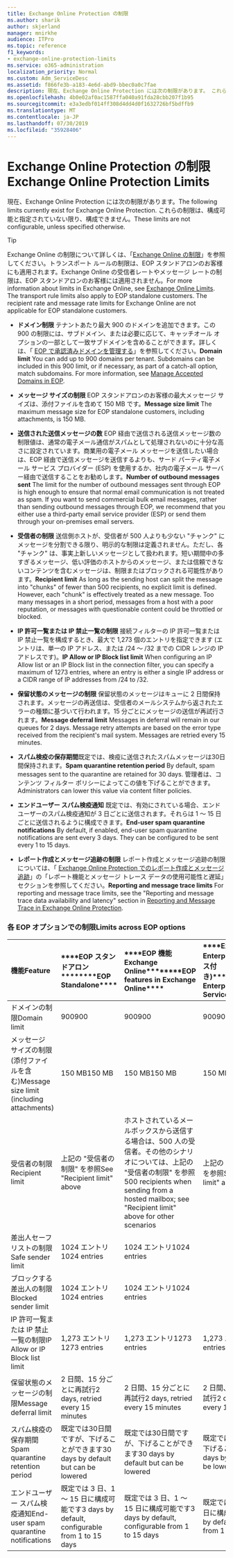```yaml
---
title: Exchange Online Protection の制限
ms.author: sharik
author: skjerland
manager: mnirkhe
audience: ITPro
ms.topic: reference
f1_keywords:
- exchange-online-protection-limits
ms.service: o365-administration
localization_priority: Normal
ms.custom: Adm_ServiceDesc
ms.assetid: f866fe3b-a183-4e6d-abd9-bbec0a0c7fae
description: 現在、Exchange Online Protection には次の制限があります。 これらの制限は、構成可能と指定されていない限り、構成できません。
ms.openlocfilehash: 4b0e02af0ac1587ffa040a91fda28cbb207f1b95
ms.sourcegitcommit: e3a3edbf014ff308d4dd4d0f1632726bf5bdffb9
ms.translationtype: MT
ms.contentlocale: ja-JP
ms.lasthandoff: 07/30/2019
ms.locfileid: "35928406"
---
```

# <a name="exchange-online-protection-limits"></a><span data-ttu-id="8d9b6-104">Exchange Online Protection の制限</span><span class="sxs-lookup"><span data-stu-id="8d9b6-104">Exchange Online Protection Limits</span></span>

<span data-ttu-id="8d9b6-105">現在、Exchange Online Protection には次の制限があります。</span><span class="sxs-lookup"><span data-stu-id="8d9b6-105">The following limits currently exist for Exchange Online Protection.</span></span> <span data-ttu-id="8d9b6-106">これらの制限は、構成可能と指定されていない限り、構成できません。</span><span class="sxs-lookup"><span data-stu-id="8d9b6-106">These limits are not configurable, unless specified otherwise.</span></span> 
  
> [!TIP]
> <span data-ttu-id="8d9b6-p103">Exchange Online の制限について詳しくは、「[Exchange Online の制限](../exchange-online-service-description/exchange-online-limits.md)」を参照してください。トランスポート ルールの制限は、EOP スタンドアロンのお客様にも適用されます。Exchange Online の受信者レートやメッセージ レートの制限は、EOP スタンドアロンのお客様には適用されません。</span><span class="sxs-lookup"><span data-stu-id="8d9b6-p103">For more information about limits in Exchange Online, see [Exchange Online Limits](../exchange-online-service-description/exchange-online-limits.md). The transport rule limits also apply to EOP standalone customers. The recipient rate and message rate limits for Exchange Online are not applicable for EOP standalone customers.</span></span> 
  
- <span data-ttu-id="8d9b6-p104">**ドメイン制限** テナントあたり最大 900 のドメインを追加できます。この 900 の制限には、サブドメイン、または必要に応じて、キャッチオール オプションの一部として一致サブドメインを含めることができます。詳しくは、「 [EOP で承認済みドメインを管理する](https://go.microsoft.com/fwlink/p/?LinkId=282239)」を参照してください。</span><span class="sxs-lookup"><span data-stu-id="8d9b6-p104">**Domain limit** You can add up to 900 domains per tenant. Subdomains can be included in this 900 limit, or if necessary, as part of a catch-all option, match subdomains. For more information, see [Manage Accepted Domains in EOP](https://go.microsoft.com/fwlink/p/?LinkId=282239).</span></span>
    
- <span data-ttu-id="8d9b6-113">**メッセージ サイズの制限** EOP スタンドアロンのお客様の最大メッセージ サイズは、添付ファイルを含めて 150 MB です。</span><span class="sxs-lookup"><span data-stu-id="8d9b6-113">**Message size limit** The maximum message size for EOP standalone customers, including attachments, is 150 MB.</span></span> 
    
- <span data-ttu-id="8d9b6-p105">**送信された送信メッセージの数** EOP 経由で送信される送信メッセージ数の制限値は、通常の電子メール通信がスパムとして処理されないのに十分な高さに設定されています。商業用の電子メール メッセージを送信したい場合は、EOP 経由で送信メッセージを送信するよりも、サード パーティ電子メール サービス プロバイダー (ESP) を使用するか、社内の電子メール サーバー経由で送信することをお勧めします。</span><span class="sxs-lookup"><span data-stu-id="8d9b6-p105">**Number of outbound messages sent** The limit for the number of outbound messages sent through EOP is high enough to ensure that normal email communication is not treated as spam. If you want to send commercial bulk email messages, rather than sending outbound messages through EOP, we recommend that you either use a third-party email service provider (ESP) or send them through your on-premises email servers.</span></span> 
    
- <span data-ttu-id="8d9b6-p106">**受信者の制限** 送信側ホストが、受信者が 500 人よりも少ない "チャンク" にメッセージを分割できる限り、明示的な制限は定義されません。ただし、各 "チャンク" は、事実上新しいメッセージとして扱われます。短い期間中の多すぎるメッセージ、低い評価のホストからのメッセージ、または信頼できないコンテンツを含むメッセージは、制限またはブロックされる可能性があります。</span><span class="sxs-lookup"><span data-stu-id="8d9b6-p106">**Recipient limit** As long as the sending host can split the message into "chunks" of fewer than 500 recipients, no explicit limit is defined. However, each "chunk" is effectively treated as a new message. Too many messages in a short period, messages from a host with a poor reputation, or messages with questionable content could be throttled or blocked.</span></span> 
    
- <span data-ttu-id="8d9b6-119">**IP 許可一覧または IP 禁止一覧の制限** 接続フィルターの IP 許可一覧または IP 禁止一覧を構成するとき、最大で 1,273 個のエントリを指定できます (エントリは、単一の IP アドレス、または /24 ～ /32 までの CIDR レンジの IP アドレスです)。</span><span class="sxs-lookup"><span data-stu-id="8d9b6-119">**IP Allow or IP Block list limit** When configuring an IP Allow list or an IP Block list in the connection filter, you can specify a maximum of 1273 entries, where an entry is either a single IP address or a CIDR range of IP addresses from /24 to /32.</span></span> 
    
- <span data-ttu-id="8d9b6-p107">**保留状態のメッセージの制限** 保留状態のメッセージはキューに 2 日間保持されます。メッセージの再送信は、受信者のメールシステムから返されたエラーの種類に基づいて行われます。15 分ごとにメッセージの送信が再試行されます。</span><span class="sxs-lookup"><span data-stu-id="8d9b6-p107">**Message deferral limit** Messages in deferral will remain in our queues for 2 days. Message retry attempts are based on the error type received from the recipient's mail system. Messages are retried every 15 minutes.</span></span> 
    
- <span data-ttu-id="8d9b6-123">**スパム検疫の保存期間**既定では、検疫に送信されたスパムメッセージは30日間保持されます。</span><span class="sxs-lookup"><span data-stu-id="8d9b6-123">**Spam quarantine retention period** By default, spam messages sent to the quarantine are retained for 30 days.</span></span> <span data-ttu-id="8d9b6-124">管理者は、コンテンツ フィルター ポリシーによってこの値を下げることができます。</span><span class="sxs-lookup"><span data-stu-id="8d9b6-124">Administrators can lower this value via content filter policies.</span></span> 
    
- <span data-ttu-id="8d9b6-p109">**エンドユーザー スパム検疫通知** 既定では、有効にされている場合、エンドユーザーのスパム検疫通知が 3 日ごとに送信されます。それらは 1 ～ 15 日ごとに送信されるように構成できます。</span><span class="sxs-lookup"><span data-stu-id="8d9b6-p109">**End-user spam quarantine notifications** By default, if enabled, end-user spam quarantine notifications are sent every 3 days. They can be configured to be sent every 1 to 15 days.</span></span> 
    
- <span data-ttu-id="8d9b6-127">**レポート作成とメッセージ追跡の制限** レポート作成とメッセージ追跡の制限については、「 [Exchange Online Protection でのレポート作成とメッセージ追跡](https://go.microsoft.com/fwlink/?LinkId=394248)」の「レポート機能とメッセージ トレース データの使用可能性と遅延」セクションを参照してください。</span><span class="sxs-lookup"><span data-stu-id="8d9b6-127">**Reporting and message trace limits** For reporting and message trace limits, see the "Reporting and message trace data availability and latency" section in [Reporting and Message Trace in Exchange Online Protection](https://go.microsoft.com/fwlink/?LinkId=394248).</span></span>
    
### <a name="limits-across-eop-options"></a><span data-ttu-id="8d9b6-128">各 EOP オプションでの制限</span><span class="sxs-lookup"><span data-stu-id="8d9b6-128">Limits across EOP options</span></span>

|<span data-ttu-id="8d9b6-129">**機能**</span><span class="sxs-lookup"><span data-stu-id="8d9b6-129">**Feature**</span></span>|<span data-ttu-id="8d9b6-130">\*\*\*\*EOP スタンドアロン\*\*\*\*</span><span class="sxs-lookup"><span data-stu-id="8d9b6-130">\*\*\*\*EOP Standalone\*\*\*\*</span></span>|<span data-ttu-id="8d9b6-131">\*\*\*\*EOP 機能Exchange Online\*\*\*\*</span><span class="sxs-lookup"><span data-stu-id="8d9b6-131">\*\*\*\*EOP features in Exchange Online\*\*\*\*</span></span>|<span data-ttu-id="8d9b6-132">\*\*\*\*Exchange Enterprise CAL (サービス付き)\*\*\*\*</span><span class="sxs-lookup"><span data-stu-id="8d9b6-132">\*\*\*\*Exchange Enterprise CAL with Services\*\*\*\*</span></span>|
|:-----|:-----|:-----|:-----|
|<span data-ttu-id="8d9b6-133">ドメインの制限</span><span class="sxs-lookup"><span data-stu-id="8d9b6-133">Domain limit</span></span>  <br/> |<span data-ttu-id="8d9b6-134">900</span><span class="sxs-lookup"><span data-stu-id="8d9b6-134">900</span></span>  <br/> |<span data-ttu-id="8d9b6-135">900</span><span class="sxs-lookup"><span data-stu-id="8d9b6-135">900</span></span>  <br/> |<span data-ttu-id="8d9b6-136">900</span><span class="sxs-lookup"><span data-stu-id="8d9b6-136">900</span></span>  <br/> |
|<span data-ttu-id="8d9b6-137">メッセージ サイズの制限 (添付ファイルを含む)</span><span class="sxs-lookup"><span data-stu-id="8d9b6-137">Message size limit (including attachments)</span></span>  <br/> |<span data-ttu-id="8d9b6-138">150 MB</span><span class="sxs-lookup"><span data-stu-id="8d9b6-138">150 MB</span></span>  <br/> |<span data-ttu-id="8d9b6-139">150 MB</span><span class="sxs-lookup"><span data-stu-id="8d9b6-139">150 MB</span></span>  <br/> |<span data-ttu-id="8d9b6-140">150 MB</span><span class="sxs-lookup"><span data-stu-id="8d9b6-140">150 MB</span></span>  <br/> |
|<span data-ttu-id="8d9b6-141">受信者の制限</span><span class="sxs-lookup"><span data-stu-id="8d9b6-141">Recipient limit</span></span>  <br/> |<span data-ttu-id="8d9b6-142">上記の "受信者の制限" を参照</span><span class="sxs-lookup"><span data-stu-id="8d9b6-142">See "Recipient limit" above</span></span>  <br/> |<span data-ttu-id="8d9b6-143">ホストされているメールボックスから送信する場合は、500 人の受信者。その他のシナリオについては、上記の "受信者の制限" を参照</span><span class="sxs-lookup"><span data-stu-id="8d9b6-143">500 recipients when sending from a hosted mailbox; see "Recipient limit" above for other scenarios</span></span>  <br/> |<span data-ttu-id="8d9b6-144">上記の "受信者の制限" を参照</span><span class="sxs-lookup"><span data-stu-id="8d9b6-144">See "Recipient limit" above</span></span>  <br/> |
|<span data-ttu-id="8d9b6-145">差出人セーフ リストの制限</span><span class="sxs-lookup"><span data-stu-id="8d9b6-145">Safe sender limit</span></span>  <br/> |<span data-ttu-id="8d9b6-146">1024 エントリ</span><span class="sxs-lookup"><span data-stu-id="8d9b6-146">1024 entries</span></span>  <br/> |<span data-ttu-id="8d9b6-147">1024 エントリ</span><span class="sxs-lookup"><span data-stu-id="8d9b6-147">1024 entries</span></span>  <br/> ||
|<span data-ttu-id="8d9b6-148">ブロックする差出人の制限</span><span class="sxs-lookup"><span data-stu-id="8d9b6-148">Blocked sender limit</span></span>  <br/> |<span data-ttu-id="8d9b6-149">1024 エントリ</span><span class="sxs-lookup"><span data-stu-id="8d9b6-149">1024 entries</span></span>  <br/> |<span data-ttu-id="8d9b6-150">1024 エントリ</span><span class="sxs-lookup"><span data-stu-id="8d9b6-150">1024 entries</span></span>  <br/> ||
|<span data-ttu-id="8d9b6-151">IP 許可一覧または IP 禁止一覧の制限</span><span class="sxs-lookup"><span data-stu-id="8d9b6-151">IP Allow or IP Block list limit</span></span>  <br/> |<span data-ttu-id="8d9b6-152">1,273 エントリ</span><span class="sxs-lookup"><span data-stu-id="8d9b6-152">1273 entries</span></span>  <br/> |<span data-ttu-id="8d9b6-153">1,273 エントリ</span><span class="sxs-lookup"><span data-stu-id="8d9b6-153">1273 entries</span></span>  <br/> |<span data-ttu-id="8d9b6-154">1,273 エントリ</span><span class="sxs-lookup"><span data-stu-id="8d9b6-154">1273 entries</span></span>  <br/> |
|<span data-ttu-id="8d9b6-155">保留状態のメッセージの制限</span><span class="sxs-lookup"><span data-stu-id="8d9b6-155">Message deferral limit</span></span>  <br/> |<span data-ttu-id="8d9b6-156">2 日間、15 分ごとに再試行</span><span class="sxs-lookup"><span data-stu-id="8d9b6-156">2 days, retried every 15 minutes</span></span>  <br/> |<span data-ttu-id="8d9b6-157">2 日間、15 分ごとに再試行</span><span class="sxs-lookup"><span data-stu-id="8d9b6-157">2 days, retried every 15 minutes</span></span>  <br/> |<span data-ttu-id="8d9b6-158">2 日間、15 分ごとに再試行</span><span class="sxs-lookup"><span data-stu-id="8d9b6-158">2 days, retried every 15 minutes</span></span>  <br/> |
|<span data-ttu-id="8d9b6-159">スパム検疫の保存期間</span><span class="sxs-lookup"><span data-stu-id="8d9b6-159">Spam quarantine retention period</span></span>  <br/> |<span data-ttu-id="8d9b6-160">既定では30日間ですが、下げることができます</span><span class="sxs-lookup"><span data-stu-id="8d9b6-160">30 days by default but can be lowered</span></span>  <br/> |<span data-ttu-id="8d9b6-161">既定では30日間ですが、下げることができます</span><span class="sxs-lookup"><span data-stu-id="8d9b6-161">30 days by default but can be lowered</span></span>  <br/> |<span data-ttu-id="8d9b6-162">既定では30日間ですが、下げることができます</span><span class="sxs-lookup"><span data-stu-id="8d9b6-162">30 days by default but can be lowered</span></span>  <br/> |
|<span data-ttu-id="8d9b6-163">エンドユーザー スパム検疫通知</span><span class="sxs-lookup"><span data-stu-id="8d9b6-163">End-user spam quarantine notifications</span></span>  <br/> |<span data-ttu-id="8d9b6-164">既定では 3 日、1 ～ 15 日に構成可能です</span><span class="sxs-lookup"><span data-stu-id="8d9b6-164">3 days by default, configurable from 1 to 15 days</span></span>  <br/> |<span data-ttu-id="8d9b6-165">既定では 3 日、1 ～ 15 日に構成可能です</span><span class="sxs-lookup"><span data-stu-id="8d9b6-165">3 days by default, configurable from 1 to 15 days</span></span>  <br/> |<span data-ttu-id="8d9b6-166">既定では 3 日、1 ～ 15 日に構成可能です</span><span class="sxs-lookup"><span data-stu-id="8d9b6-166">3 days by default, configurable from 1 to 15 days</span></span>  <br/> |
   

